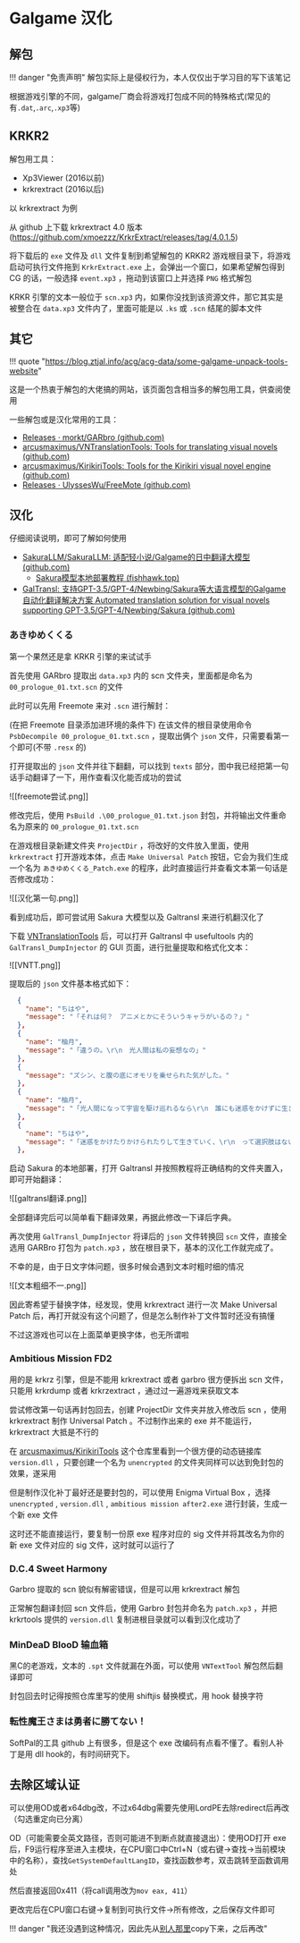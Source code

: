 
# Galgame 汉化

## 解包

!!! danger "免责声明"
	解包实际上是侵权行为，本人仅仅出于学习目的写下该笔记

根据游戏引擎的不同，galgame厂商会将游戏打包成不同的特殊格式(常见的有`.dat`,`.arc`,`.xp3`等)

## KRKR2

解包用工具：

- Xp3Viewer (2016以前)
- krkrextract (2016以后)

以 krkrextract 为例

从 github 上下载 krkrextract 4.0 版本(https://github.com/xmoezzz/KrkrExtract/releases/tag/4.0.1.5)

将下载后的 `exe` 文件及 `dll` 文件复制到希望解包的 KRKR2 游戏根目录下，将游戏启动可执行文件拖到 `KrkrExtract.exe` 上，会弹出一个窗口，如果希望解包得到 CG 的话，一般选择 `event.xp3` ，拖动到该窗口上并选择 `PNG` 格式解包

KRKR 引擎的文本一般位于 `scn.xp3` 内，如果你没找到该资源文件，那它其实是被整合在 `data.xp3` 文件内了，里面可能是以 `.ks` 或 `.scn` 结尾的脚本文件

## 其它

!!! quote "https://blog.ztjal.info/acg/acg-data/some-galgame-unpack-tools-website"

这是一个热衷于解包的大佬搞的网站，该页面包含相当多的解包用工具，供查阅使用

一些解包或是汉化常用的工具：

- [Releases · morkt/GARbro (github.com)](https://github.com/morkt/GARbro/releases)
- [arcusmaximus/VNTranslationTools: Tools for translating visual novels (github.com)](https://github.com/arcusmaximus/VNTranslationTools)
- [arcusmaximus/KirikiriTools: Tools for the Kirikiri visual novel engine (github.com)](https://github.com/arcusmaximus/KirikiriTools)
- [Releases · UlyssesWu/FreeMote (github.com)](https://github.com/UlyssesWu/FreeMote/releases)


## 汉化

仔细阅读说明，即可了解如何使用

- [SakuraLLM/SakuraLLM: 适配轻小说/Galgame的日中翻译大模型 (github.com)](https://github.com/SakuraLLM/SakuraLLM)
	- [Sakura模型本地部署教程 (fishhawk.top)](https://books.fishhawk.top/forum/656d60530286f15e3384fcf8)
- [GalTransl: 支持GPT-3.5/GPT-4/Newbing/Sakura等大语言模型的Galgame自动化翻译解决方案 Automated translation solution for visual novels supporting GPT-3.5/GPT-4/Newbing/Sakura (github.com)](https://github.com/XD2333/GalTransl)

### あきゆめくくる

第一个果然还是拿 KRKR 引擎的来试试手

首先使用 GARbro 提取出 `data.xp3` 内的 scn 文件夹，里面都是命名为 `00_prologue_01.txt.scn` 的文件

此时可以先用 Freemote 来对 `.scn` 进行解封：

(在把 Freemote 目录添加进环境的条件下) 在该文件的根目录使用命令 `PsbDecompile 00_prologue_01.txt.scn` ，提取出俩个 `json` 文件，只需要看第一个即可(不带 `.resx` 的)

打开提取出的 `json` 文件并往下翻翻，可以找到 `texts` 部分，图中我已经把第一句话手动翻译了一下，用作查看汉化能否成功的尝试

![[freemote尝试.png]]

修改完后，使用 `PsBuild .\00_prologue_01.txt.json` 封包，并将输出文件重命名为原来的 `00_prologue_01.txt.scn`

在游戏根目录新建文件夹 `ProjectDir` ，将改好的文件放入里面，使用 `krkrextract` 打开游戏本体，点击 `Make Universal Patch` 按钮，它会为我们生成一个名为 `あきゆめくくる_Patch.exe` 的程序，此时直接运行并查看文本第一句话是否修改成功：

![[汉化第一句.png]]

看到成功后，即可尝试用 Sakura 大模型以及 Galtransl 来进行机翻汉化了

下载 [VNTranslationTools](https://github.com/arcusmaximus/VNTranslationTools) 后，可以打开 Galtransl 中 usefultools 内的 `GalTransl_DumpInjector` 的 GUI 页面，进行批量提取和格式化文本：

![[VNTT.png]]

提取后的 `json` 文件基本格式如下：

```json
  {
    "name": "ちはや",
    "message": "「それは何？　アニメとかにそういうキャラがいるの？」"
  },
  {
    "name": "柚月",
    "message": "「違うの。\r\n　光人間は私の妄想なの」"
  },
  {
    "message": "ズシン、と腹の底にオモリを乗せられた気がした。"
  },
  {
    "name": "柚月",
    "message": "「光人間になって宇宙を駆け巡れるなら\r\n　誰にも迷惑をかけずに生きていけるかもしれないの。\r\n　だけどそんなの無理だから」"
  },
  {
    "name": "ちはや",
    "message": "「迷惑をかけたりかけられたりして生きていく、\r\n　って選択肢はないの？」"
  },
```

启动 Sakura 的本地部署，打开 Galtransl 并按照教程将正确结构的文件夹置入，即可开始翻译：

![[galtransl翻译.png]]

全部翻译完后可以简单看下翻译效果，再据此修改一下译后字典。

再次使用 `GalTransl_DumpInjector` 将译后的 `json` 文件转换回 `scn` 文件，直接全选用 GARBro 打包为 `patch.xp3` ，放在根目录下，基本的汉化工作就完成了。

不幸的是，由于日文字体问题，很多时候会遇到文本时粗时细的情况

![[文本粗细不一.png]]

因此寄希望于替换字体，经发现，使用 krkrextract 进行一次 Make Universal Patch 后，再打开就没有这个问题了，但是怎么制作补丁文件暂时还没有搞懂

不过这游戏也可以在上面菜单更换字体，也无所谓啦

### Ambitious Mission FD2

用的是 krkrz 引擎，但是不能用 krkrextract 或者 garbro 很方便拆出 scn 文件，只能用 krkrdump 或者 krkrzextract ，通过过一遍游戏来获取文本

尝试修改第一句话再封包回去，创建 ProjectDir 文件夹并放入修改后 scn ，使用 krkrextract 制作 Universal Patch 。不过制作出来的 exe 并不能运行， krkrextract 大抵是不行的

在 [arcusmaximus/KirikiriTools](https://github.com/arcusmaximus/KirikiriTools) 这个仓库里看到一个很方便的动态链接库 `version.dll` ，只要创建一个名为 `unencrypted` 的文件夹同样可以达到免封包的效果，遂采用

但是制作汉化补丁最好还是要封包的，可以使用 Enigma Virtual Box ，选择 `unencrypted` , `version.dll` , `ambitious mission after2.exe` 进行封装，生成一个新 exe 文件

这时还不能直接运行，要复制一份原 exe 程序对应的 sig 文件并将其改名为你的新 exe 文件对应的 sig 文件，这时就可以运行了

### D.C.4 Sweet Harmony

Garbro 提取的 scn 貌似有解密错误，但是可以用 krkrextract 解包

正常解包翻译封回 scn 文件后，使用 Garbro 封包并命名为 `patch.xp3` ，并把 krkrtools 提供的 `version.dll` 复制进根目录就可以看到汉化成功了

### MinDeaD BlooD 输血箱

黑C的老游戏，文本的 `.spt` 文件就漏在外面，可以使用 `VNTextTool` 解包然后翻译即可

封包回去时记得按照仓库里写的使用 shiftjis 替换模式，用 hook 替换字符

### 転性魔王さまは勇者に勝てない！

SoftPal的工具 github 上有很多，但是这个 exe 改编码有点看不懂了。看别人补丁是用 dll hook的，有时间研究下。

## 去除区域认证

可以使用OD或者x64dbg改，不过x64dbg需要先使用LordPE去除redirect后再改（勾选重定向已分离）

OD（可能需要全英文路径，否则可能进不到断点就直接退出）：使用OD打开 exe 后，F9运行程序至进入主模块，在CPU窗口中Ctrl+N（或右键->查找->当前模块中的名称），查找`GetSystemDefaultLangID`，查找函数参考，双击跳转至函数调用处

然后直接返回0x411（将call调用改为`mov eax, 411`）

更改完后在CPU窗口右键->复制到可执行文件->所有修改，之后保存文件即可

!!! danger "我还没遇到这种情况，因此先从[别人那里](https://blog.gyx.moe/archives/1293)copy下来，之后再改"
